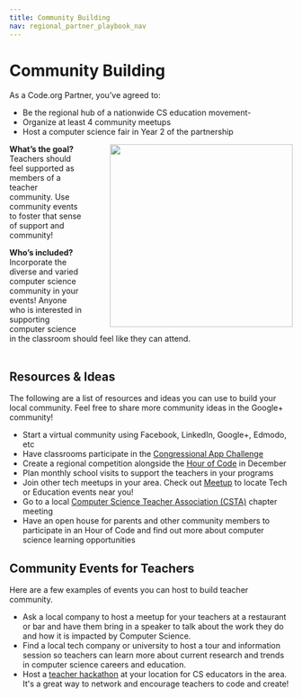 ```yaml
---
title: Community Building
nav: regional_partner_playbook_nav
---
```

<a id="top"></a>

# Community Building

As a Code.org Partner, you’ve agreed to:

- Be the regional hub of a nationwide CS education movement-
- Organize at least 4 community meetups
- Host a computer science fair in Year 2 of the partnership

<img style="float: right; margin-left: 50px; width: 325px" src="/images/plpcshub.jpg"/>


**What’s the goal?**<br/>
Teachers should feel supported as members of a teacher community. Use community events to foster that sense of support and community!

**Who’s included?**<br/>
Incorporate the diverse and varied computer science community in your events! Anyone who is interested in supporting computer science in the classroom should feel like they can attend.
<br/>
<br/>
## Resources & Ideas
The following are a list of resources and ideas you can use to build your local community. Feel free to share more community ideas in the Google+ community!

- Start a virtual community using Facebook, LinkedIn, Google+, Edmodo, etc
- Have classrooms participate in the [Congressional App Challenge](http://www.congressionalappchallenge.us/compete-2016/)
- Create a regional competition alongside the [Hour of Code](https://hourofcode.com/us) in December
- Plan monthly school visits to support the teachers in your programs
- Join other tech meetups in your area. Check out [Meetup](http://www.meetup.com/) to locate Tech or Education events near you!
- Go to a local [Computer Science Teacher Association (CSTA)](https://csta.acm.org/) chapter meeting
- Have an open house for parents and other community members to participate in an Hour of Code and find out more about computer science learning opportunities

## Community Events for Teachers
Here are a few examples of events you can host to build teacher community.

- Ask a local company to host a meetup for your teachers at a restaurant or bar and have them bring in a speaker to talk about the work they do and how it is impacted by Computer Science.
- Find a local tech company or university to host a tour and information session so teachers can learn more about current research and trends in computer science careers and education.
- Host a [teacher hackathon](https://edtechhandbook.com/case-studies/remixed-how-to-host-an-education-hackathon/) at your location for CS educators in the area. It's a great way to network and encourage teachers to code and create!
